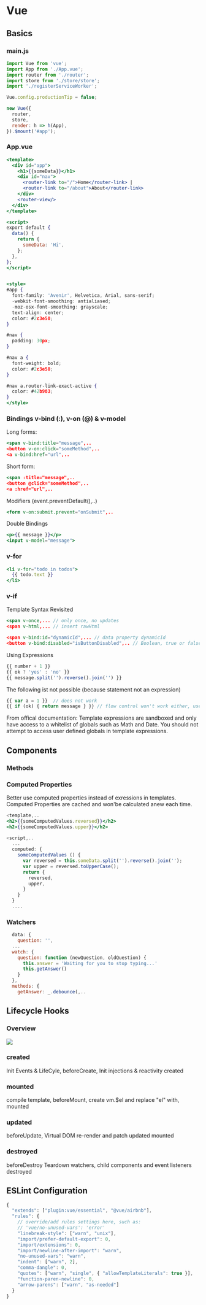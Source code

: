 # Vue

## Basics
### main.js

```javascript
import Vue from 'vue';
import App from './App.vue';
import router from './router';
import store from './store/store';
import './registerServiceWorker';

Vue.config.productionTip = false;

new Vue({
  router,
  store,
  render: h => h(App),
}).$mount('#app');
```
### App.vue
```jsx
<template>
  <div id="app">
    <h1>{{someData}}</h1>
    <div id="nav">
      <router-link to="/">Home</router-link> |
      <router-link to="/about">About</router-link>
    </div>
    <router-view/>
  </div>
</template>

<script>
export default {
  data() {
    return {
      someData: 'Hi',
    };
  },
};
</script>


<style>
#app {
  font-family: 'Avenir', Helvetica, Arial, sans-serif;
  -webkit-font-smoothing: antialiased;
  -moz-osx-font-smoothing: grayscale;
  text-align: center;
  color: #2c3e50;
}

#nav {
  padding: 30px;
}

#nav a {
  font-weight: bold;
  color: #2c3e50;
}

#nav a.router-link-exact-active {
  color: #42b983;
}
</style>

```

### Bindings v-bind (:), v-on (@) & v-model

Long forms: 

```jsx
<span v-bind:title="message",..
<button v-on:click="someMethod",..
<a v-bind:href="url",..

```
Short form:
```jsx
<span :title="message",..
<button @click="someMethod",..
<a :href="url",..
```
Modifiers (event.preventDefault(),..)
```jsx
<form v-on:submit.prevent="onSubmit",..

```

Double Bindings
```jsx
<p>{{ message }}</p>
<input v-model="message">
```

### v-for
```jsx
<li v-for="todo in todos">
  {{ todo.text }}
</li>
```

### v-if

<p v-if="seen",..

## Template Syntax Revisited

```jsx
<span v-once,... // only once, no updates
<span v-html,... // insert rawHtml

<span v-bind:id="dynamicId",... // data property dynamicId
<button v-bind:disabled="isButtonDisabled",.. // Boolean, true or false (null, undefined, false)
```

Using Expressions

```jsx
{{ number + 1 }}
{{ ok ? 'yes' : 'no' }}
{{ message.split('').reverse().join('') }}
```

The following ist not possible (because statement not an expression)

```jsx
{{ var a = 1 }}  // does not work
{{ if (ok) { return message } }} // flow control won't work either, use ternary expressions
```

From offical documentation: Template expressions are sandboxed and only have access to a whitelist of globals such as Math and Date. You should not attempt to access user defined globals in template expressions.


## Components
### Methods
### Computed Properties
Better use computed properties instead of exressions in templates. Computed Properties 
are cached and won'be calculated anew each time.

```jsx
<template,..
<h2>{{someComputedValues.reversed}}</h2>
<h2>{{someComputedValues.upper}}</h2>

<script,..
  ...
  computed: {
    someComputedValues () {
      var reversed = this.someData.split('').reverse().join('');
      var upper = reversed.toUpperCase();
      return {
        reversed,
        upper,
      }
    }
  }
  ....

```
### Watchers
```jsx
  data: {
    question: '',
  ...
  watch: {
    question: function (newQuestion, oldQuestion) {
      this.answer = 'Waiting for you to stop typing...'
      this.getAnswer()
    }
  },
  methods: {
    getAnswer: _.debounce(,..
```

## Lifecycle Hooks
### Overview
![](https://vuejs.org/images/lifecycle.png)
### created 
Init Events & LifeCyle, 
beforeCreate,
Init injections & reactivity
created
### mounted
compile template, 
beforeMount, 
create vm.$el and replace "el" with, 
mounted
### updated
beforeUpdate, 
Virtual DOM re-render and patch
updated
mounted
### destroyed
beforeDestroy
Teardown watchers, child components and event listeners
destroyed

## ESLint Configuration

```javascript
{
  "extends": ["plugin:vue/essential", "@vue/airbnb"],
  "rules": {
    // override/add rules settings here, such as:
    // 'vue/no-unused-vars': 'error'
    "linebreak-style": ["warn", "unix"],
    "import/prefer-default-export": 0,
    "import/extensions": 0,
    "import/newline-after-import": "warn",
    "no-unused-vars": "warn",
    "indent": ["warn", 2],
    "comma-dangle": 0,
    "quotes": ["warn", "single", { "allowTemplateLiterals": true }],
    "function-paren-newline": 0,
    "arrow-parens": ["warn", "as-needed"]
  }
}
```
